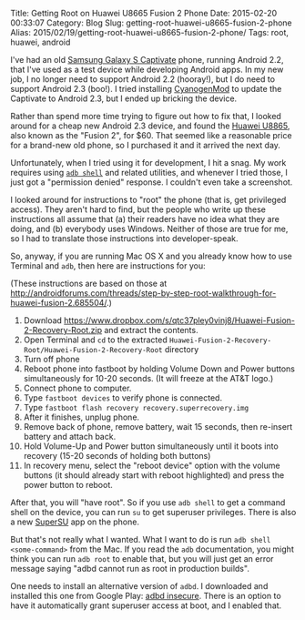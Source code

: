 Title: Getting Root on Huawei U8665 Fusion 2 Phone
Date: 2015-02-20 00:33:07
Category: Blog
Slug: getting-root-huawei-u8665-fusion-2-phone
Alias: 2015/02/19/getting-root-huawei-u8665-fusion-2-phone/
Tags: root, huawei, android


I've had an old [Samsung Galaxy S Captivate](http://undefinedvalue.com/2011/09/11/my-visit-android-land) phone, running Android 2.2, that I've used as a test device while developing Android apps. In my new job, I no longer need to support Android 2.2 (hooray!), but I do need to support Android 2.3 (boo!). I tried installing [CyanogenMod](http://www.cyanogenmod.org) to update the Captivate to Android 2.3, but I ended up bricking the device.

Rather than spend more time trying to figure out how to fix that, I looked around for a cheap new Android 2.3 device, and found the [Huawei U8865](http://www.amazon.com/Unlocked-Android-Touchscreen-Bluetooth-Microsd/dp/B00BGYOO60), also known as the "Fusion 2", for $60. That seemed like a reasonable price for a brand-new old phone, so I purchased it and it arrived the next day.

Unfortunately, when I tried using it for development, I hit a snag. My work requires using [`adb shell`](http://developer.android.com/tools/help/adb.html) and related utilities, and whenever I tried those, I just got a "permission denied" response. I couldn't even take a screenshot.

I looked around for instructions to "root" the phone (that is, get privileged access). They aren't hard to find, but the people who write up these instructions all assume that (a) their readers have no idea what they are doing, and (b) everybody uses Windows. Neither of those are true for me, so I had to translate those instructions into developer-speak.

So, anyway, if you are running Mac OS X and you already know how to use Terminal and `adb`, then here are instructions for you:

(These instructions are based on those at <http://androidforums.com/threads/step-by-step-root-walkthrough-for-huawei-fusion-2.685504/>.)

1. Download <https://www.dropbox.com/s/qtc37pley0vinj8/Huawei-Fusion-2-Recovery-Root.zip> and extract the contents.
2. Open Terminal and `cd` to the extracted `Huawei-Fusion-2-Recovery-Root/Huawei-Fusion-2-Recovery-Root` directory
3. Turn off phone
4. Reboot phone into fastboot by holding Volume Down and Power buttons simultaneously for 10-20 seconds. (It will freeze at the AT&T logo.)
5. Connect phone to computer.
6. Type `fastboot devices` to verify phone is connected.
7. Type `fastboot flash recovery recovery.superrecovery.img`
8. After it finishes, unplug phone.
9. Remove back of phone, remove battery, wait 15 seconds, then re-insert battery and attach back.
10. Hold Volume-Up and Power button simultaneously until it boots into recovery (15-20 seconds of holding both buttons)
11. In recovery menu, select the "reboot device" option with the volume buttons (it should already start with reboot highlighted) and press the power button to reboot. 

After that, you will "have root". So if you use `adb shell` to get a command shell on the device, you can run `su` to get superuser privileges. There is also a new [SuperSU](https://play.google.com/store/apps/details?id=eu.chainfire.supersu&hl=en) app on the phone. 

But that's not really what I wanted. What I want to do is run `adb shell <some-command>` from the Mac. If you read the `adb` documentation, you might think you can run `adb root` to enable that, but you will just get an error message saying "adbd cannot run as root in production builds".

One needs to install an alternative version of `adbd`. I downloaded and installed this one from Google Play: [adbd insecure](https://play.google.com/store/apps/details?id=eu.chainfire.adbd&hl=en). There is an option to have it automatically grant superuser access at boot, and I enabled that.
